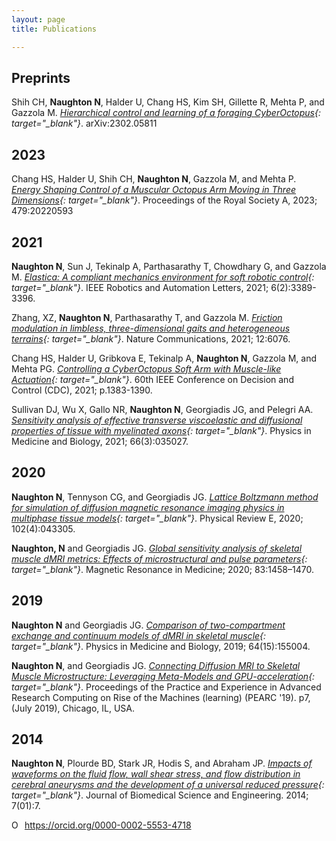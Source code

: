 ```yaml
---
layout: page
title: Publications

---
```


## Preprints

Shih CH, **Naughton N**, Halder U, Chang HS, Kim SH, Gillette R, Mehta P, and Gazzola M. *[Hierarchical control and learning of a foraging CyberOctopus](https://arxiv.org/abs/2302.05811){: target="_blank"}*. arXiv:2302.05811

## 2023
Chang HS, Halder U, Shih CH, **Naughton N**, Gazzola M, and Mehta P. *[Energy Shaping Control of a Muscular Octopus Arm Moving in Three Dimensions](http://doi.org/10.1098/rspa.2022.0593){: target="_blank"}*. Proceedings of the Royal Society A, 2023; 479:20220593 

## 2021
**Naughton N**, Sun J, Tekinalp A, Parthasarathy T, Chowdhary G, and Gazzola M. *[Elastica: A compliant mechanics environment for soft robotic control](https://ieeexplore.ieee.org/document/9369003){: target="_blank"}*. IEEE Robotics and Automation Letters, 2021; 6(2):3389-3396. 

Zhang, XZ, **Naughton N**, Parthasarathy T, and Gazzola M. *[Friction modulation in limbless, three-dimensional gaits and heterogeneous terrains](https://doi.org/10.1038/s41467-021-26276-x){: target="_blank"}*. Nature Communications, 2021; 12:6076. 

Chang HS, Halder U, Gribkova E, Tekinalp A, **Naughton N**, Gazzola M, and Mehta PG. *[Controlling a CyberOctopus Soft Arm with Muscle-like Actuation](https://doi.org/10.1109/CDC45484.2021.9683318){: target="_blank"}*. 60th IEEE Conference on Decision and Control (CDC), 2021; p.1383-1390. 

Sullivan DJ, Wu X, Gallo NR, **Naughton N**, Georgiadis JG, and Pelegri AA. *[Sensitivity analysis of effective transverse viscoelastic and diffusional properties of tissue with myelinated axons](https://iopscience.iop.org/article/10.1088/1361-6560/aba0cc){: target="_blank"}*. Physics in Medicine and Biology, 2021; 66(3):035027. 

## 2020
**Naughton N**, Tennyson CG, and Georgiadis JG. *[Lattice Boltzmann method for simulation of diffusion magnetic resonance imaging physics in multiphase tissue models](https://journals.aps.org/pre/abstract/10.1103/PhysRevE.102.043305){: target="_blank"}*. Physical Review E, 2020; 102(4):043305. 

**Naughton, N** and Georgiadis JG. *[Global sensitivity analysis of skeletal muscle dMRI metrics: Effects of microstructural and pulse parameters](https://onlinelibrary.wiley.com/doi/10.1002/mrm.28014){: target="_blank"}*. Magnetic Resonance in Medicine; 2020; 83:1458–1470. 

## 2019
**Naughton N** and Georgiadis JG. *[Comparison of two-compartment exchange and continuum models of dMRI in skeletal muscle](https://doi.org/10.1088/1361-6560/ab2aa6){: target="_blank"}*. Physics in Medicine and Biology, 2019; 64(15):155004. 

**Naughton N**, and Georgiadis JG. *[Connecting Diffusion MRI to Skeletal Muscle Microstructure: Leveraging Meta-Models and GPU-acceleration](https://doi.org/10.1145/3332186.3333054){: target="_blank"}*. Proceedings of the Practice and Experience in Advanced Research Computing on Rise of the Machines (learning) (PEARC '19). p7, (July 2019), Chicago, IL, USA.

## 2014
**Naughton N**, Plourde BD, Stark JR, Hodis S, and Abraham JP. *[Impacts of waveforms on the fluid flow, wall shear stress, and flow distribution in cerebral aneurysms and the development of a universal reduced pressure](https://www.scirp.org/journal/PaperInformation.aspx?PaperID=41615){: target="_blank"}*. Journal of Biomedical Science and Engineering. 2014; 7(01):7. 

<!--

## Conference Abstracts

### 2020
Cahoon SM, Gallo NR, **Naughton NM**, Anderson AT, and Georgiadis JG. *Regional Intrinsic Properties of Axons and Glia from in vivo MRElastography of Human Corpus Callosum* Biomedical Engineering Society Annual Meeting (October 2020), Virtual Meeting 

Gallo NR, Cahoon SM, Anderson AT, **Naughton NM**, Pelegri AA, and Georgiadis JG. Variation of In Vivo Anisotropic MRE Metrics in Corpus Callosum: Effect of Aging. ISMRM Annual Meeting (April 2020), Virtual Meeting ***Magna Cum Laude***

### 2019
**Naughton NM**, Gallo NR, Anderson AT, and Georgiadis JG. Comparison of dMRI Models for Skeletal Muscle Microstructure Estimations with Numerical Simulations and Myocardial Porcine Phantom. ISMRM Annual Meeting (May 2019), Montreal, Canada [abstract](/pages/pubs/2019_ISMRM_dMRI-model-comparison.pdf?pdf=ISMRM_model-compare){: target="_blank"}

**Naughton NM**, Jain A, and Georgiadis JG. Polynomial Meta-Model of Bloch-Torrey Equation for Track-based Regularization of Microstructural Inversion. ISMRM Annual Meeting (May 2019), Montreal, Canada [abstract](/pages/pubs/2019_ISMRM_polynomial-meta-model.pdf?pdf=ISMRM_meta-model){: target="_blank"}

**Naughton NM**, Wang A, and Georgiadis JG. Fascicle Ellipticity as an Explanation of Transverse Anisotropy in Diffusion MRI Measurements of Skeletal Muscle. ISMRM Annual Meeting (May 2019), Montreal, Canada [abstract](/pages/pubs/2019_ISMRM_fascicle-ellipticity.pdf?pdf=ISMRM_ellipticity){: target="_blank"}

**Naughton NM**, Gallo NR, Anderson AT, and Georgiadis JG. Microstructural Parameter Estimation of Skeletal Muscle using Random Forest Model of dMRI. ISMRM Annual Meeting (May 2019), Montreal, Canada [abstract](/pages/pubs/2019_ISMRM_random-forest.pdf?pdf=ISMRM_RFmodel){: target="_blank"}

### 2018

**Naughton NM**, Gallo NR, Vaicik M, Anderson AT, Sutton BP, and Georgiadis JG. “Estimation of Extracellular Matrix Diffusion Properties in Decellularized Porcine Myocardium from DTI” ISMRM Annual Meeting (June 2018), Paris, France [abstract](/pages/pubs/2018_ISMRM.pdf?pdf=ISMRM2018){: target="_blank"}

### 2017 

**Naughton NM** and Georgiadis JG. Effect of Exercise on Myocellular Lipid Content and Diffusion Tensor Imaging Measurements. Biomedical Engineering Society Annual Meeting (October 2017), Phoenix, Arizona

### 2016 

**Naughton NM** and Georgiadis JG. Effect of Sarcolemma Water Permeability on Muscle DTI Measures Following Exercise. Biomedical Engineering Society Annual Meeting (October 2016), Minneapolis, Minnesota

-->

<div itemscope itemtype="https://schema.org/Person"><a itemprop="sameAs" content="https://orcid.org/0000-0002-5553-4718" href="https://orcid.org/0000-0002-5553-4718" target="orcid.widget" rel="noopener noreferrer" style="vertical-align:top;"><img src="https://orcid.org/sites/default/files/images/orcid_16x16.png" style="width:1em;margin-right:.5em;" alt="ORCID iD icon">https://orcid.org/0000-0002-5553-4718</a></div>
